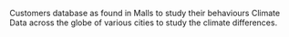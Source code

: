 Customers database as found in Malls to study their behaviours
Climate Data across the globe of various cities to study the climate differences.
